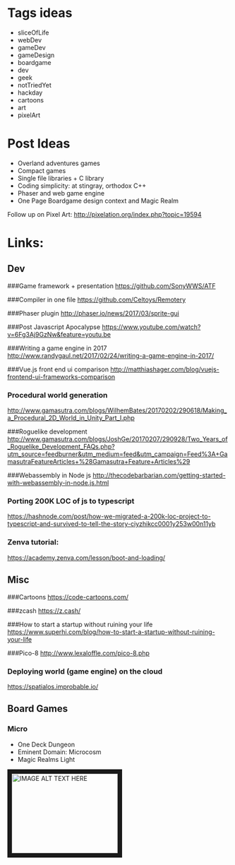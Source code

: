 # Tags ideas
- sliceOfLife
- webDev
- gameDev
- gameDesign
- boardgame
- dev
- geek
- notTriedYet
- hackday
- cartoons
- art
- pixelArt

# Post Ideas
- Overland adventures games
- Compact games
- Single file libraries + C library
- Coding simplicity: at stingray, orthodox C++
- Phaser and web game engine
- One Page Boardgame design context and Magic Realm 

Follow up on Pixel Art: http://pixelation.org/index.php?topic=19594

# Links:

## Dev

###Game framework + presentation
https://github.com/SonyWWS/ATF

###Compiler in one file
https://github.com/Celtoys/Remotery

###Phaser plugin
http://phaser.io/news/2017/03/sprite-gui

###Post Javascript Apocalypse
https://www.youtube.com/watch?v=6Fg3Aj9GzNw&feature=youtu.be

###Writing a game engine in 2017
http://www.randygaul.net/2017/02/24/writing-a-game-engine-in-2017/

###Vue.js front end ui comparison
http://matthiashager.com/blog/vuejs-frontend-ui-frameworks-comparison

### Procedural world generation
 http://www.gamasutra.com/blogs/WilhemBates/20170202/290618/Making_a_Procedural_2D_World_in_Unity_Part_I.php

###Roguelike development
http://www.gamasutra.com/blogs/JoshGe/20170207/290928/Two_Years_of_Roguelike_Development_FAQs.php?utm_source=feedburner&utm_medium=feed&utm_campaign=Feed%3A+GamasutraFeatureArticles+%28Gamasutra+Feature+Articles%29

###Webassembly in Node js
http://thecodebarbarian.com/getting-started-with-webassembly-in-node.js.html


### Porting 200K LOC of js to typescript
https://hashnode.com/post/how-we-migrated-a-200k-loc-project-to-typescript-and-survived-to-tell-the-story-ciyzhikcc0001y253w00n11yb

### Zenva tutorial:
https://academy.zenva.com/lesson/boot-and-loading/

## Misc
###Cartoons
https://code-cartoons.com/

###zcash
https://z.cash/

###How to start a startup without ruining your life
https://www.superhi.com/blog/how-to-start-a-startup-without-ruining-your-life

###Pico-8
http://www.lexaloffle.com/pico-8.php

### Deploying world (game engine) on the cloud
https://spatialos.improbable.io/

## Board Games

### Micro
- One Deck Dungeon
- Eminent Domain: Microcosm
- Magic Realms Light



<a href="http://www.youtube.com/watch?feature=player_embedded&v=YOUTUBE_VIDEO_ID_HERE
" target="_blank"><img src="http://img.youtube.com/vi/YOUTUBE_VIDEO_ID_HERE/0.jpg"
alt="IMAGE ALT TEXT HERE" width="240" height="180" border="10" /></a>


